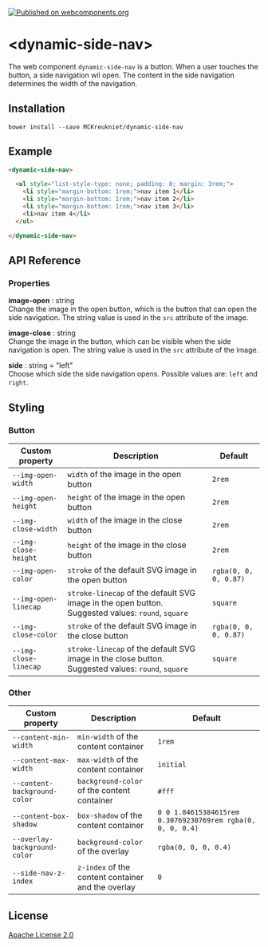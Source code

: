 [![Published on webcomponents.org](https://img.shields.io/badge/webcomponents.org-published-blue.svg)](https://www.webcomponents.org/element/MCKreukniet/dynamic-side-nav)

# \<dynamic-side-nav\>

The web component `dynamic-side-nav` is a button. When a user touches the button, a side navigation wil open. The content in the side navigation determines the width of the navigation.

## Installation

```
bower install --save MCKreukniet/dynamic-side-nav
```

## Example

<!--
```
<custom-element-demo>
  <template>
    <link rel="import" href="dynamic-side-nav.html">
    <style>
      dynamic-side-nav {
        height: 21rem;
      }
    </style>
    <next-code-block></next-code-block>
  </template>
</custom-element-demo>
```
-->
```html
<dynamic-side-nav>

  <ul style="list-style-type: none; padding: 0; margin: 3rem;">
    <li style="margin-bottom: 1rem;">nav item 1</li>
    <li style="margin-bottom: 1rem;">nav item 2</li>
    <li style="margin-bottom: 1rem;">nav item 3</li>
    <li>nav item 4</li>
  </ul>

</dynamic-side-nav>
```

## API Reference
### Properties
**image-open** : string  
Change the image in the open button, which is the button that can open the side navigation. The string value is used in the `src` attribute of the image.

**image-close** : string  
Change the image in the button, which can be visible when the side navigation is open. The string value is used in the `src` attribute of the image.

**side** : string = "left"  
Choose which side the side navigation opens. Possible values are: `left` and `right`.

## Styling
### Button
| Custom property       | Description | Default |
| ----------------------| ----------- | ------- |
| `--img-open-width`    | `width` of the image in the open button | `2rem` |
| `--img-open-height`   | `height` of the image in the open button | `2rem` |
| `--img-close-width`   | `width` of the image in the close button | `2rem` |
| `--img-close-height`  | `height` of the image in the close button | `2rem` |
| `--img-open-color`    | `stroke` of the default SVG image in the open button | `rgba(0, 0, 0, 0.87)` |
| `--img-open-linecap`  | `stroke-linecap` of the default SVG image in the open button. Suggested values: `round`, `square` | `square` |
| `--img-close-color`   | `stroke` of the default SVG image in the close button | `rgba(0, 0, 0, 0.87)` |
| `--img-close-linecap` | `stroke-linecap` of the default SVG image in the close button. Suggested values: `round`, `square` | `square` |

### Other
| Custom property              | Description | Default |
| ---------------------------- | ----------- | ------- |
| `--content-min-width`        | `min-width` of the content container | `1rem` |
| `--content-max-width`        | `max-width` of the content container | `initial` |
| `--content-background-color` | `background-color` of the content container | `#fff` |
| `--content-box-shadow`       | `box-shadow` of the content container | `0 0 1.84615384615rem 0.30769230769rem rgba(0, 0, 0, 0.4)` |
| `--overlay-background-color` | `background-color` of the overlay | `rgba(0, 0, 0, 0.4)` |
| `--side-nav-z-index`         | `z-index` of the content container and the overlay | `0` |

## License

[Apache License 2.0](https://github.com/MCKreukniet/dynamic-side-nav/blob/master/LICENSE.md)
